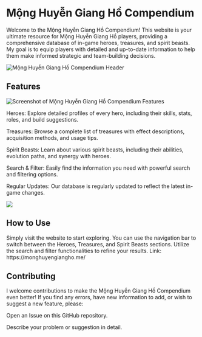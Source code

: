 <h1>Mộng Huyễn Giang Hồ Compendium</h1>
<p>Welcome to the Mộng Huyễn Giang Hồ Compendium! This website is your ultimate resource for Mộng Huyễn Giang Hồ players, providing a comprehensive database of in-game heroes, treasures, and spirit beasts. My goal is to equip players with detailed and up-to-date information to help them make informed strategic and team-building decisions.</p>
<img src="https://github.com/user-attachments/assets/f832502c-db4f-4130-b0d6-12c7b1d9d5fe" alt="Mộng Huyễn Giang Hồ Compendium Header"/>

<h2>Features</h2>
<img src="https://github.com/user-attachments/assets/bbf019f6-f330-4756-b4b0-2bbf24aa9ed9" alt="Screenshot of Mộng Huyễn Giang Hồ Compendium Features"/>

<p>Heroes: Explore detailed profiles of every hero, including their skills, stats, roles, and build suggestions.

Treasures: Browse a complete list of treasures with effect descriptions, acquisition methods, and usage tips.

Spirit Beasts: Learn about various spirit beasts, including their abilities, evolution paths, and synergy with heroes.

Search & Filter: Easily find the information you need with powerful search and filtering options.

Regular Updates: Our database is regularly updated to reflect the latest in-game changes.</p>
<img src="https://github.com/user-attachments/assets/0729c5ec-121b-4133-b93d-07b68bde3897"/>
<h2>How to Use</h2>
<p>Simply visit the website to start exploring. You can use the navigation bar to switch between the Heroes, Treasures, and Spirit Beasts sections. Utilize the search and filter functionalities to refine your results.
Link: https://monghuyengiangho.me/
</p>

<h2>Contributing</h2>
<p>I welcome contributions to make the Mộng Huyễn Giang Hồ Compendium even better! If you find any errors, have new information to add, or wish to suggest a new feature, please:

Open an Issue on this GitHub repository.

Describe your problem or suggestion in detail.</p>
